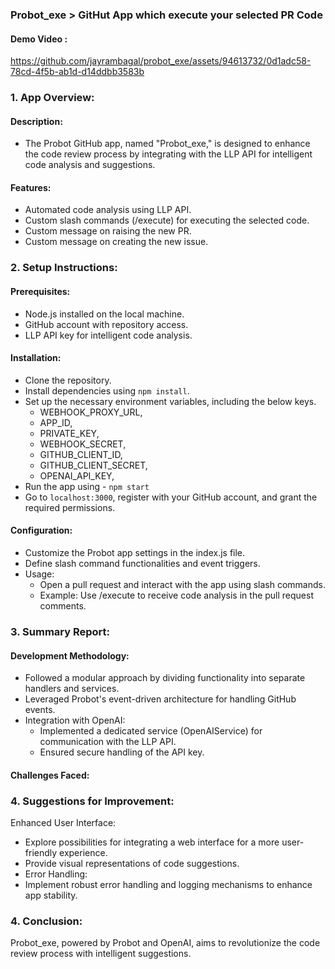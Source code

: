 ### Probot_exe > GitHut App which execute your selected PR Code
#### Demo Video :
https://github.com/jayrambagal/probot_exe/assets/94613732/0d1adc58-78cd-4f5b-ab1d-d14ddbb3583b

### 1. App Overview:
#### Description: 
- The Probot GitHub app, named "Probot_exe," is designed to enhance the code review process by integrating with the LLP API for intelligent code analysis and suggestions.
#### Features:
- Automated code analysis using LLP API.
- Custom slash commands (/execute) for executing the selected code.
- Custom message on raising the new PR.
- Custom message on creating the new issue.

### 2. Setup Instructions:
#### Prerequisites:

- Node.js installed on the local machine.
- GitHub account with repository access.
- LLP API key for intelligent code analysis.

#### Installation:

- Clone the repository.
- Install dependencies using `npm install`.
- Set up the necessary environment variables, including the below keys.
    - WEBHOOK_PROXY_URL,
    - APP_ID,
    - PRIVATE_KEY,
    - WEBHOOK_SECRET,
    - GITHUB_CLIENT_ID,
    - GITHUB_CLIENT_SECRET,
    - OPENAI_API_KEY,
- Run the app using - `npm start`
- Go to `localhost:3000`, register with your GitHub account, and grant the required permissions.

#### Configuration:
- Customize the Probot app settings in the index.js file.
- Define slash command functionalities and event triggers.
- Usage:
    - Open a pull request and interact with the app using slash commands.
    - Example: Use /execute to receive code analysis in the pull request comments.

### 3. Summary Report:
#### Development Methodology:
- Followed a modular approach by dividing functionality into separate handlers and services.
- Leveraged Probot's event-driven architecture for handling GitHub events.
- Integration with OpenAI:
    - Implemented a dedicated service (OpenAIService) for communication with the LLP API.
    - Ensured secure handling of the API key.

#### Challenges Faced:

### 4. Suggestions for Improvement:
Enhanced User Interface:

- Explore possibilities for integrating a web interface for a more user-friendly experience.
- Provide visual representations of code suggestions.
- Error Handling:
- Implement robust error handling and logging mechanisms to enhance app stability.

### 4. Conclusion:
Probot_exe, powered by Probot and OpenAI, aims to revolutionize the code review process with intelligent suggestions.
